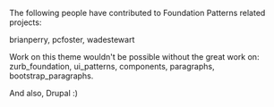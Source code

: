 The following people have contributed to Foundation Patterns related projects:

brianperry, pcfoster, wadestewart

Work on this theme wouldn't be possible without the great work on: zurb_foundation, ui_patterns, components, paragraphs, bootstrap_paragraphs.

And also, Drupal :)
